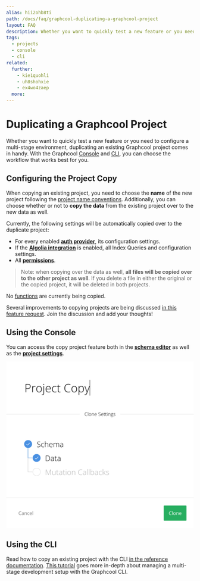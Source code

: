 ```yaml
---
alias: hii2ohb8ti
path: /docs/faq/graphcool-duplicating-a-graphcool-project
layout: FAQ
description: Whether you want to quickly test a new feature or you need to configure a multi-stage environment, duplicating a Graphcool project comes in handy.
tags:
  - projects
  - console
  - cli
related:
  further:
    - kie1quohli
    - uh8shohxie
    - ex4wo4zaep
  more:
---
```


# Duplicating a Graphcool Project

Whether you want to quickly test a new feature or you need to configure a multi-stage environment, duplicating an existing Graphcool project comes in handy. With the Graphcool [Console](!alias-uh8shohxie) and [CLI](!alias-kie1quohli), you can choose the workflow that works best for you.

## Configuring the Project Copy

When copying an existing project, you need to choose the **name** of the new project following the [project name conventions](!alias-yahph3foch#project-names-and-aliases). Additionally, you can choose whether or not to **copy the data** from the existing project over to the new data as well.

Currently, the following settings will be automatically copied over to the duplicate project:

* For every enabled [**auth provider**](!alias-seimeish6e#authentication-providers), its configuration settings.
* If the [**Algolia integration**](!alias-emaig4uiki) is enabled, all Index Queries and configuration settings.
* All [**permissions**](!alias-iegoo0heez).

> Note: when copying over the data as well, **all files will be copied over to the other project as well**. If you delete a file in either the original or the copied project, it will be deleted in both projects.

No [functions](!alias-boo6uteemo) are currently being copied.

Several improvements to copying projects are being discussed [in this feature request](https://github.com/graphcool/feature-requests/issues/255). Join the discussion and add your thoughts!

## Using the Console

You can access the copy project feature both in the [**schema editor**](!alias-zezoo7uaph) as well as the [**project settings**](!alias-aechi6iequ).

![](./copy-projects-console.png)

## Using the CLI

Read how to copy an existing project with the CLI [in the reference documentation](!alias-aetoh3vad6#copying-an-existing-project). [This tutorial](!alias-ex4wo4zaep) goes more in-depth about managing a multi-stage development setup with the Graphcool CLI.

